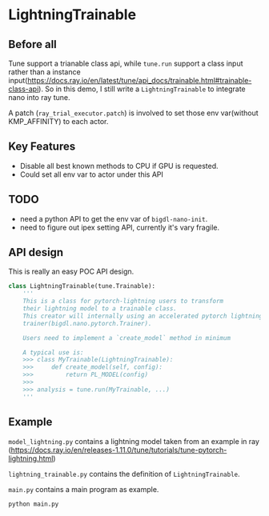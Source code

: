 # LightningTrainable
## Before all
Tune support a trianable class api, while `tune.run` support a class input rather than a instance input(https://docs.ray.io/en/latest/tune/api_docs/trainable.html#trainable-class-api). So in this demo, I still write a `LightningTrainable` to integrate nano into ray tune.

A patch (`ray_trial_executor.patch`) is involved to set those env var(without KMP_AFFINITY) to each actor.

## Key Features
- Disable all best known methods to CPU if GPU is requested.
- Could set all env var to actor under this API

## TODO
- need a python API to get the env var of `bigdl-nano-init`.
- need to figure out ipex setting API, currently it's vary fragile.
## API design
This is really an easy POC API design.
```python
class LightningTrainable(tune.Trainable):
    '''
    This is a class for pytorch-lightning users to transform
    their lightning model to a trainable class.
    This creator will internally using an accelerated pytorch lightning
    trainer(bigdl.nano.pytorch.Trainer).

    Users need to implement a `create_model` method in minimum

    A typical use is:
    >>> class MyTrainable(LightningTrainable):
    >>>     def create_model(self, config):
    >>>         return PL_MODEL(config)
    >>> 
    >>> analysis = tune.run(MyTrainable, ...)
    '''
```

## Example
`model_lightning.py` contains a lightning model taken from an example in ray (https://docs.ray.io/en/releases-1.11.0/tune/tutorials/tune-pytorch-lightning.html)

`lightning_trainable.py` contains the definition of `LightningTrainable`.

`main.py` contains a main program as example.

```bash
python main.py
```
